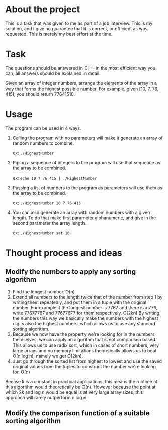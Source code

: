# About the project
This is a task that was given to me as part of a job interview. This is my solution, and I give no guarantee that it is correct, or efficient as was requested. This is merely my best effort at the time.

# Task
The questions should be answered in C++, in the most efficient way you can, all answers should be explained in detail.

Given an array of integer numbers, arrange the elements of the array in a way that forms the highest possible number. For example, given [10, 7, 76, 415], you should return 77641510.

# Usage
The program can be used in 4 ways.

1. Calling the program with no parameters will make it generate an array of random numbers to combine.

   ex: `./HighestNumber`

2. Piping a sequence of integers to the program will use that sequence as the array to be combined.

   ex: `echo 10 7 76 415 | ./HighestNumber`

3. Passing a list of numbers to the program as parameters will use them as the array to be combined.

   ex: `./HighestNumber 10 7 76 415`

4. You can also generate an array with random numbers with a given length. To do that make first parameter alphanumeric, and give in the second parameter the array length.

   ex: `./HighestNumber set 10`

# Thought process and ideas
## Modify the numbers to apply any sorting algorithm

1. Find the longest number. O(n)
2. Extend all numbers to the length twice that of the number from step 1 by writing them repeatedly, and put them in a tuple with the original number. For example if the longest number is 7767 and there is a 776, write 77677767 and 77677677 for them respectively. O(2kn)
   By writing the numbers this way we basically make the numbers with the highest digits also the highest numbers, which allows us to use any standard sorting algorithm.
3. Because we now have the property we're looking for in the numbers themselves, we can apply an algorithm that is not comparison based.
   This allows us to use radix sort, which in cases of short numbers, very large arrays and no memory limitations theoretically allows us to beat O(n log n), namely we get O(2kn).
4. Just go through the sorted list from highest to lowest and use the saved original values from the tuples to construct the number we're looking for. O(n)

Becase k is a constant in practical applications, this means the runtime of this algorithm would theoretically be O(n). However because the point at which 2k and log n would be equal is at very large array sizes, this approach will rarely outperform n log n.

## Modify the comparison function of a suitable sorting algorithm
